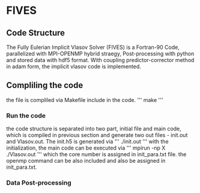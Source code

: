 # FIVES
## Code Structure
The Fully Eulerian Implicit Vlasov Solver (FIVES) is a Fortran-90 Code, parallelized with MPI-OPENMP hybrid straegy, Post-processing with python and stored data with hdf5 format. With coupling predictor-corrector method in adam form, the implicit vlasov code is implemented.
## Compliling the code
the file is compliled via Makefile include in the code.
'''
make
'''
### Run the code
the code structure is separated into two part, initial file and main code, which is compiled in previous section and generate two out files - init.out and Vlasov.out.
The init.h5 is generated via
'''
./init.out
'''
with the initialization, the main code can be executed via
'''
mpirun -np X ./Vlasov.out
'''
which the core number is assigned in init_para.txt file. the openmp command can be also included and also be assigned in init_para.txt.
### Data Post-processing

